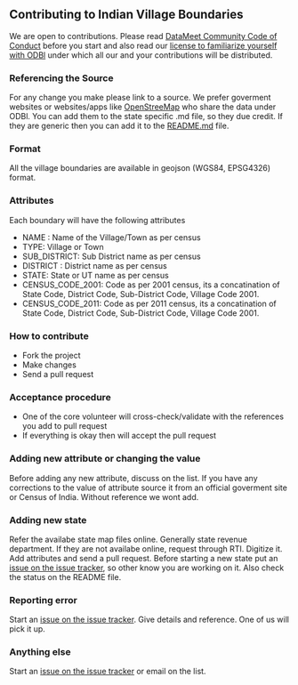 ## Contributing to Indian Village Boundaries
We are open to contributions. Please read [DataMeet Community Code of Conduct](http://datameet.org/wiki/guidelines:datameet-community-code-of-conduct) before you start and also read our [license to familiarize yourself with ODBl](http://opendatacommons.org/licenses/odbl/) under which all our and your contributions will be distributed.

### Referencing the Source
For any change you make please link to a source. We prefer goverment websites or websites/apps like [OpenStreeMap](https://www.openstreetmap.org/
) who share the data under ODBl. You can add them to the state specific .md file, so they due credit. If they are generic then you can add it to the [README.md](README.md) file.

### Format
All the village boundaries are available in geojson (WGS84, EPSG4326) format.

### Attributes
Each boundary will have the following attributes
- NAME : Name of the Village/Town as per census
- TYPE: Village or Town
- SUB_DISTRICT: Sub District name as per census
- DISTRICT : District name as per census
- STATE: State or UT name as per census
- CENSUS_CODE_2001: Code as per 2001 census, its a concatination of State Code, District Code, Sub-District Code, Village Code 2001.
- CENSUS_CODE_2011: Code as per 2011 census, its a concatination of State Code, District Code, Sub-District Code, Village Code 2001.

### How to contribute
- Fork the project
- Make changes
- Send a pull request

### Acceptance procedure
- One of the core volunteer will cross-check/validate with the references you add to pull request
- If everything is okay then will accept the pull request

### Adding new attribute or changing the value
Before adding any new attribute, discuss on the list. If you have any corrections to the value of attribute source it from an official goverment site or Census of India. Without reference we wont add.

### Adding new state
Refer the availabe state map files online. Generally state revenue department. If they are not availabe online, request through RTI. Digitize it. Add attributes and send a pull request. Before starting a new state put an [issue on the issue tracker](https://github.com/datameet/indian_village_boundaries/issues), so other know you are working on it. Also check the status on the README file.

### Reporting error
 Start an [issue on the issue tracker](https://github.com/datameet/indian_village_boundaries/issues). Give details and reference. One of us will pick it up.
 
### Anything else
Start an [issue on the issue tracker](https://github.com/datameet/indian_village_boundaries/issues) or email on the list.


